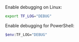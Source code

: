 

Enable debugging on Linux:
``` sh
export TF_LOG="DEBUG"
```

Enable debugging for PowerShell:
``` sh
$env:TF_LOG="DEBUG"
```



